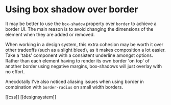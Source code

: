 # Using box shadow over border

It may be better to use the `box-shadow` property over `border` to achieve a border UI. The main reason is to avoid changing the dimensions of the element when they are added or removed.

When working in a design system, this extra cohesion may be worth it over other tradeoffs (such as a slight bleed), as it makes composition a lot easier.
Take a 'tabs' component with a consistent underline amongst options. Rather than each element having to render its own border 'on top' of another border using negative margins, box-shadows will just overlay with no effort.

Anecdotally I've also noticed aliasing issues when using border in combination with `border-radius` on small width borders.

[[css]]
[[designsystem]]